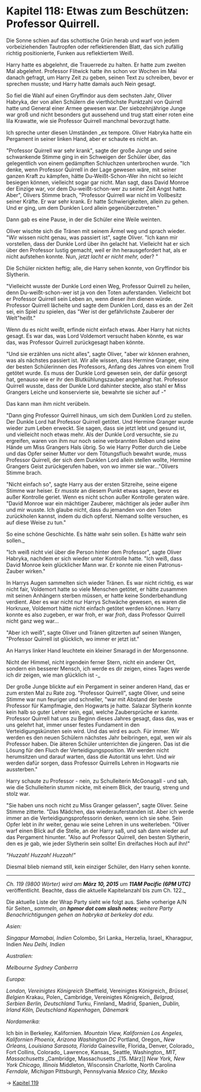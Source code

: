 # Kapitel 118: Etwas zum Beschützen: Professor Quirrell.

Die Sonne schien auf das schottische Grün herab und warf von jedem vorbeiziehenden Tautropfen oder reflektierenden Blatt, das sich zufällig richtig positionierte, Funken aus reflektiertem Weiß.

Harry hatte es abgelehnt, die Trauerrede zu halten. Er hatte zum zweiten Mal abgelehnt. Professor Flitwick hatte ihn schon vor Wochen im Mai danach gefragt, um Harry Zeit zu geben, seinen Text zu schreiben, bevor er sprechen musste; und Harry hatte damals auch Nein gesagt.

So fiel die Wahl auf einen Gryffindor aus dem sechsten Jahr, Oliver Habryka, der von allen Schülern die vierthöchste Punktzahl von Quirrell hatte und General einer Armee gewesen war. Der siebzehnjährige Junge war groß und nicht besonders gut aussehend und trug statt einer roten eine lila Krawatte, wie sie Professor Quirrell manchmal bevorzugt hatte.

Ich spreche unter diesen Umständen _ex tempore. Oliver Habryka hatte ein Pergament in seiner linken Hand, aber er schaute es nicht an.

"Professor Quirrell war sehr krank", sagte der große Junge und seine schwankende Stimme ging in ein Schweigen der Schüler über, das gelegentlich von einem gedämpften Schluchzen unterbrochen wurde. "Ich denke, wenn Professor Quirrell in der Lage gewesen wäre, mit seiner ganzen Kraft zu kämpfen, hätte Du-Weißt-Schon-Wer ihn nicht so leicht besiegen können, vielleicht sogar gar nicht. Man sagt, dass David Monroe der Einzige war, vor dem Du-weißt-schon-wer zu seiner Zeit Angst hatte. Aber", Olivers Stimme brach, "Professor Quirrell war nicht im Vollbesitz seiner Kräfte. Er war sehr krank. Er hatte Schwierigkeiten, allein zu gehen. Und er ging, um dem Dunklen Lord allein gegenüberzutreten."

Dann gab es eine Pause, in der die Schüler eine Weile weinten.

Oliver wischte sich die Tränen mit seinem Ärmel weg und sprach wieder. "Wir wissen nicht genau, was passiert ist", sagte Oliver. "Ich kann mir vorstellen, dass der Dunkle Lord über ihn gelacht hat. Vielleicht hat er sich über den Professor lustig gemacht, weil er ihn herausgefordert hat, als er nicht aufstehen konnte. Nun, _jetzt lacht er nicht mehr,_ oder? "

Die Schüler nickten heftig; alle, die Harry sehen konnte, von Gryffindor bis Slytherin.

"Vielleicht wusste der Dunkle Lord einen Weg, Professor Quirrell zu heilen, denn Du-weißt-schon-wer ist ja von den Toten auferstanden. Vielleicht bot er Professor Quirrell sein Leben an, wenn dieser ihm dienen würde. Professor Quirrell lächelte und sagte dem Dunklen Lord, dass es an der Zeit sei, ein Spiel zu spielen, das "Wer ist der gefährlichste Zauberer der Welt"heißt."

Wenn du es nicht weißt, erfinde nicht einfach etwas. Aber Harry hat nichts gesagt. Es war das, was Lord Voldemort versucht haben könnte, es war das, was Professor Quirrell zurückgesagt haben könnte.

"Und sie erzählen uns nicht alles", sagte Oliver, "aber wir können erahnen, was als nächstes passiert ist. Wir alle wissen, dass Hermine Granger, eine der besten Schülerinnen des Professors, Anfang des Jahres von einem Troll getötet wurde. Es muss der Dunkle Lord gewesen sein, der dafür gesorgt hat, genauso wie er ihr den Blutkühlungszauber angehängt hat. Professor Quirrell wusste, dass der Dunkle Lord dahinter steckte, also stahl er Miss Grangers Leiche und konservierte sie, bewahrte sie sicher auf -"

Das kann man ihm nicht verübeln.

"Dann ging Professor Quirrell hinaus, um sich dem Dunklen Lord zu stellen. Der Dunkle Lord hat Professor Quirrell getötet. Und Hermine Granger wurde wieder zum Leben erweckt. Sie sagen, dass sie jetzt lebt und gesund ist, und vielleicht noch etwas mehr. Als der Dunkle Lord versuchte, sie zu ergreifen, waren von ihm nur noch seine verbrannten Roben und seine Hände um Miss Grangers Hals übrig. So wie Harry Potter durch die Liebe und das Opfer seiner Mutter vor dem Tötungsfluch bewahrt wurde, muss Professor Quirrell, der sich dem Dunklen Lord allein stellen wollte, Hermine Grangers Geist zurückgerufen haben, von wo immer sie war..."Olivers Stimme brach.

"Nicht einfach so", sagte Harry aus der ersten Sitzreihe, seine eigene Stimme war heiser. Er _musste_ an diesem Punkt etwas sagen, bevor es außer Kontrolle geriet. Wenn es nicht schon außer Kontrolle geraten wäre. "David Monroe war ein mächtiger Zauberer, mächtiger als jeder außer ihm und mir wusste. Ich glaube nicht, dass du jemanden von den Toten zurückholen kannst, indem du dich opferst. Niemand sollte versuchen, es auf diese Weise zu tun."

So eine schöne Geschichte. Es hätte wahr sein sollen. Es hätte wahr sein sollen._

"Ich weiß nicht viel über die Person hinter dem Professor", sagte Oliver Habryka, nachdem er sich wieder unter Kontrolle hatte. "Ich weiß, dass David Monroe kein glücklicher Mann war. Er konnte nie einen Patronus-Zauber wirken."

In Harrys Augen sammelten sich wieder Tränen. Es war nicht richtig, es war nicht fair, Voldemort hatte so viele Menschen getötet, er hätte zusammen mit seinen Anhängern sterben müssen, er hatte keine Sonderbehandlung verdient. Aber es war nicht nur Harrys Schwäche gewesen, es waren die Horkruxe, Voldemort hätte nicht einfach getötet werden können. Harry konnte es also zugeben, er war froh, er war _froh_, dass Professor Quirrell nicht ganz weg war...

"Aber ich weiß", sagte Oliver und Tränen glitzerten auf seinen Wangen, "Professor Quirrell ist glücklich, wo immer er jetzt ist."

An Harrys linker Hand leuchtete ein kleiner Smaragd in der Morgensonne.

Nicht der Himmel, nicht irgendein ferner Stern, nicht ein anderer Ort, sondern ein besserer Mensch, ich werde es dir zeigen, eines Tages werde ich dir zeigen, wie man glücklich ist -_

Der große Junge blickte auf ein Pergament in seiner anderen Hand, das er zum ersten Mal zu Rate zog. "Professor Quirrell", sagte Oliver, und seine Stimme war nun feuriger und schneller, "war mit Abstand der beste Professor für Kampfmagie, den Hogwarts je hatte. Salazar Slytherin konnte kein halb so guter Lehrer sein, egal, welche Zaubersprüche er kannte. Professor Quirrell hat uns zu Beginn dieses Jahres gesagt, dass das, was er uns gelehrt hat, immer unser festes Fundament in den Verteidigungskünsten sein wird. Und das wird es auch. Für immer. Wir werden es den neuen Schülern nächstes Jahr beibringen, egal, wen wir als Professor haben. Die älteren Schüler unterrichten die jüngeren. Das ist die Lösung für den Fluch der Verteidigungsposition. Wir werden nicht herumsitzen und darauf warten, dass die Autorität uns lehrt. Und wir werden dafür sorgen, dass Professor Quirrells Lehren in Hogwarts nie aussterben."

Harry schaute zu Professor - nein, zu Schulleiterin McGonagall - und sah, wie die Schulleiterin stumm nickte, mit einem Blick, der traurig, streng und stolz war.

"Sie haben uns noch nicht zu Miss Granger gelassen", sagte Oliver. Seine Stimme zitterte. "Das Mädchen, das wiederauferstanden ist. Aber ich werde immer an die Verteidigungsprofessorin denken, wenn ich sie sehe. Sein Opfer lebt in ihr weiter, genau wie seine Lehren in uns weiterleben. "Oliver warf einen Blick auf die Stelle, an der Harry saß, und sah dann wieder auf das Pergament hinunter. "Also auf Professor Quirrell, den besten Slytherin, den es je gab, wie jeder Slytherin sein sollte! Ein dreifaches Hoch auf ihn!"

_"Huzzah! Huzzah! Huzzah!"_

Diesmal blieb niemand still, kein einziger Schüler, den Harry sehen konnte.

* * *

_Ch. 119 (9800 Wörter) wird am **März 10, 2015** um **11AM Pacific (6PM UTC)**_ veröffentlicht.
Beachte, dass die aktuelle Kapitelanzahl bis zum Ch. 122._

Die aktuelle Liste der Wrap Party sieht wie folgt aus. Siehe vorherige A/N für Seiten_
_sammeln, an **hpmor dot com slash notes**; weitere Party
Benachrichtigungen gehen an habryka at berkeley dot edu._

_Asien:_

_Singapur_
_Mamabai, Indien_
Colombo, Sri Lanka_
Herzelia, Israel_
Kharagpur, Indien
_Neu Delhi, Indien_

_Australien:_

_Melbourne_
_Sydney_
_Canberra_

_Europa:_

_London, Vereinigtes Königreich_
Sheffield, Vereinigtes Königreich_
_Brüssel, Belgien_
Krakau, Polen_
Cambridge, Vereinigtes Königreich_
_Belgrad, Serbien_
_Berlin, Deutschland_
Turku, Finnland_
Madrid, Spanien_
_Dublin, Irland_
_Köln, Deutschland_
_Kopenhagen, Dänemark_

_Nordamerika:_

Ich bin in Berkeley, Kalifornien.
_Mountain View, Kalifornien
Los Angeles, Kalifornien
Phoenix, Arizona_
_Washington DC_
Portland, Oregon_
_New Orleans, Louisiana_
_Sarasota, Florida_
Gainesville, Florida_
Denver, Colorado_
Fort Collins, Colorado_
Lawrence, Kansas_
Seattle, Washington_
_MIT, Massachusetts_
_Cambridge, Massachusetts _[15. März]]
_New York, New York_
_Chicago, Illinois_
Middleton, Wisconsin
Charlotte, North Carolina
_Ferndale, Michigan_
Pittsburgh, Pennsylvania
_Mexico City, Mexiko_

→ [Kapitel 119](Kapitel-119.md)
